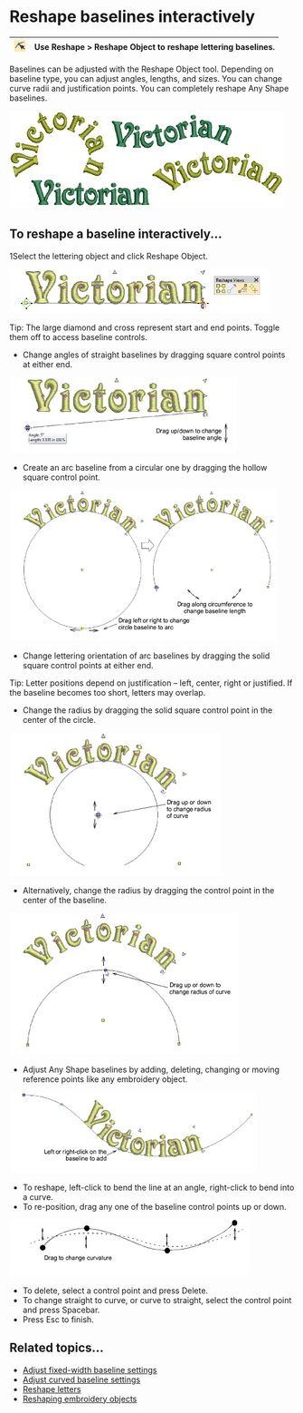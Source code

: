 # Reshape baselines interactively

| ![ReshapeObject00071.png](assets/ReshapeObject00071.png) | Use Reshape > Reshape Object to reshape lettering baselines. |
| -------------------------------------------------------- | ------------------------------------------------------------ |

Baselines can be adjusted with the Reshape Object tool. Depending on baseline type, you can adjust angles, lengths, and sizes. You can change curve radii and justification points. You can completely reshape Any Shape baselines.

![lettering_edit00072.png](assets/lettering_edit00072.png)

## To reshape a baseline interactively...

1Select the lettering object and click Reshape Object.

![lettering_edit00073.png](assets/lettering_edit00073.png)

Tip: The large diamond and cross represent start and end points. Toggle them off to access baseline controls.

- Change angles of straight baselines by dragging square control points at either end.

![ReshapeBaselinesOnscreen3.png](assets/ReshapeBaselinesOnscreen3.png)

- Create an arc baseline from a circular one by dragging the hollow square control point.

![lettering_edit00076.png](assets/lettering_edit00076.png)

- Change lettering orientation of arc baselines by dragging the solid square control points at either end.

Tip: Letter positions depend on justification – left, center, right or justified. If the baseline becomes too short, letters may overlap.

- Change the radius by dragging the solid square control point in the center of the circle.

![ReshapeBaselinesOnscreen7.png](assets/ReshapeBaselinesOnscreen7.png)

- Alternatively, change the radius by dragging the control point in the center of the baseline.

![ReshapeBaselinesOnscreen8.png](assets/ReshapeBaselinesOnscreen8.png)

- Adjust Any Shape baselines by adding, deleting, changing or moving reference points like any embroidery object.

![ReshapeBaselinesOnscreen9.png](assets/ReshapeBaselinesOnscreen9.png)

- To reshape, left-click to bend the line at an angle, right-click to bend into a curve.
- To re-position, drag any one of the baseline control points up or down.

![lettering_edit00085.png](assets/lettering_edit00085.png)

- To delete, select a control point and press Delete.
- To change straight to curve, or curve to straight, select the control point and press Spacebar.
- Press Esc to finish.

## Related topics...

- [Adjust fixed-width baseline settings](Adjust_fixed-width_baseline_settings)
- [Adjust curved baseline settings](Adjust_curved_baseline_settings)
- [Reshape letters](Reshape_letters)
- [Reshaping embroidery objects](../../Modifying/reshape/Reshaping_embroidery_objects)
